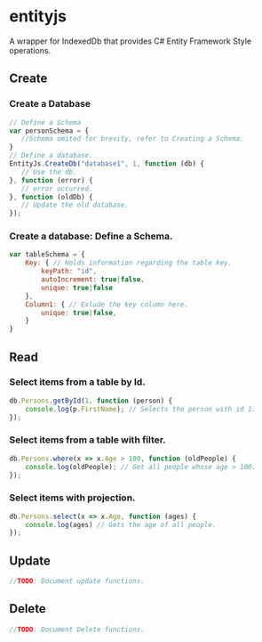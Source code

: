 # entityjs
A wrapper for IndexedDb that provides C# Entity Framework Style operations.

## Create
### Create a Database
```javascript
// Define a Schema
var personSchema = {
   //Schema omited for brevity, refer to Creating a Schema. 
}
// Define a database.
EntityJs.CreateDb("database1", 1, function (db) { 
   // Use the db. 
}, function (error) {
   // error occurred.
}, function (oldDb) {
   // Update the old database. 
});
```

### Create a database: Define a Schema.
```javascript
var tableSchema = {
    Key: { // Holds information regarding the table key. 
        keyPath: "id",
        autoIncrement: true|false,
        unique: true|false
    },
    Column1: { // Exlude the key column here.
        unique: true|false,
    }
}
```

## Read
### Select items from a table by Id.
```javascript
db.Persons.getById(1, function (person) {
    console.log(p.FirstName); // Selects the person with id 1.
});
```

### Select items from a table with filter.
```javascript
db.Persons.where(x => x.Age > 100, function (oldPeople) {
    console.log(oldPeople); // Get all people whose age > 100.
});
```

### Select items with projection.
```javascript
db.Persons.select(x => x.Age, function (ages) {
    console.log(ages) // Gets the age of all people.
});
```

## Update
```javascript
//TODO: Document update functions.
```


## Delete
```javascript
//TODO: Document Delete functions.
```

